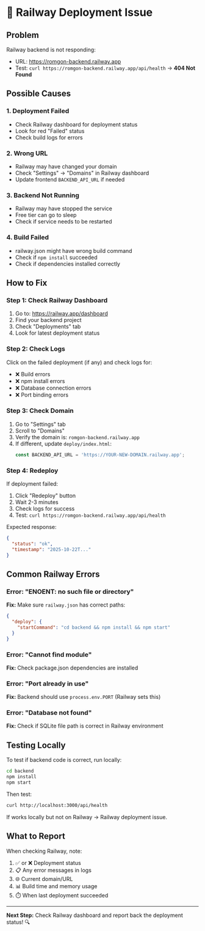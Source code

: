 # 🚨 Railway Deployment Issue

## Problem
Railway backend is not responding:
- URL: https://romgon-backend.railway.app
- Test: `curl https://romgon-backend.railway.app/api/health` → **404 Not Found**

## Possible Causes

### 1. Deployment Failed
- Check Railway dashboard for deployment status
- Look for red "Failed" status
- Check build logs for errors

### 2. Wrong URL
- Railway may have changed your domain
- Check "Settings" → "Domains" in Railway dashboard
- Update frontend `BACKEND_API_URL` if needed

### 3. Backend Not Running
- Railway may have stopped the service
- Free tier can go to sleep
- Check if service needs to be restarted

### 4. Build Failed
- railway.json might have wrong build command
- Check if `npm install` succeeded
- Check if dependencies installed correctly

## How to Fix

### Step 1: Check Railway Dashboard
1. Go to: https://railway.app/dashboard
2. Find your backend project
3. Check "Deployments" tab
4. Look for latest deployment status

### Step 2: Check Logs
Click on the failed deployment (if any) and check logs for:
- ❌ Build errors
- ❌ npm install errors  
- ❌ Database connection errors
- ❌ Port binding errors

### Step 3: Check Domain
1. Go to "Settings" tab
2. Scroll to "Domains"
3. Verify the domain is: `romgon-backend.railway.app`
4. If different, update `deploy/index.html`:
   ```javascript
   const BACKEND_API_URL = 'https://YOUR-NEW-DOMAIN.railway.app';
   ```

### Step 4: Redeploy
If deployment failed:
1. Click "Redeploy" button
2. Wait 2-3 minutes
3. Check logs for success
4. Test: `curl https://romgon-backend.railway.app/api/health`

Expected response:
```json
{
  "status": "ok",
  "timestamp": "2025-10-22T..."
}
```

## Common Railway Errors

### Error: "ENOENT: no such file or directory"
**Fix:** Make sure `railway.json` has correct paths:
```json
{
  "deploy": {
    "startCommand": "cd backend && npm install && npm start"
  }
}
```

### Error: "Cannot find module"
**Fix:** Check package.json dependencies are installed

### Error: "Port already in use"
**Fix:** Backend should use `process.env.PORT` (Railway sets this)

### Error: "Database not found"
**Fix:** Check if SQLite file path is correct in Railway environment

## Testing Locally

To test if backend code is correct, run locally:

```bash
cd backend
npm install
npm start
```

Then test:
```bash
curl http://localhost:3000/api/health
```

If works locally but not on Railway → Railway deployment issue.

## What to Report

When checking Railway, note:
1. ✅ or ❌ Deployment status
2. 📋 Any error messages in logs
3. 🌐 Current domain/URL
4. 📊 Build time and memory usage
5. ⏱️ When last deployment succeeded

---

**Next Step:** Check Railway dashboard and report back the deployment status! 🔍
